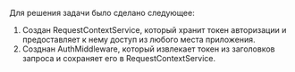 Для решения задачи было сделано следующее:
1. Создан RequestContextService, который хранит токен авторизации и предоставляет к нему доступ из любого места приложения.
2. Созднан AuthMiddleware, который извлекает токен из заголовков запроса и сохраняет его в RequestContextService.


